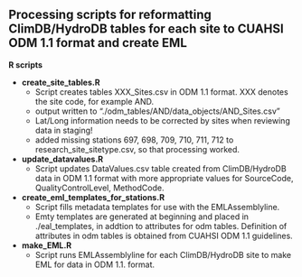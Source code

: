 ## Processing scripts for reformatting ClimDB/HydroDB tables for each site to CUAHSI ODM 1.1 format and create EML

**R scripts**

* **create_site_tables.R**
  * Script creates tables XXX_Sites.csv in ODM 1.1 format. XXX denotes the site code, for example AND.
  * output written to “./odm_tables/AND/data_objects/AND_Sites.csv”
  * Lat/Long information needs to be corrected by sites when reviewing data in staging!
  * added missing stations 697, 698, 709, 710, 711, 712 to research_site_sitetype.csv, so that processing worked.
* **update_datavalues.R**
  * Script updates DataValues.csv table created from ClimDB/HydroDB data in ODM 1.1 format with more appropriate values for SourceCode, QualityControlLevel, MethodCode.
* **create_eml_templates_for_stations.R**
  *  Script fills metadata templates for use with the EMLAssemblyline.
  *  Emty templates are generated at beginning and placed in ./eal_templates, in addtion to attributes for odm tables. Definition of attributes in odm tables is obtained from CUAHSI ODM 1.1 guidelines.
* **make_EML.R**
  *  Script runs EMLAssemblyline for each ClimDB/HydroDB site to make EML for data in ODM 1.1. format.



